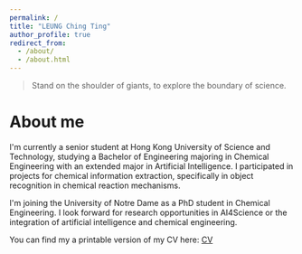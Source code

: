 ```yaml
---
permalink: /
title: "LEUNG Ching Ting"
author_profile: true
redirect_from: 
  - /about/
  - /about.html
---
```


> Stand on the shoulder of giants, to explore the boundary of science.

About me
======
I'm currently a senior student at Hong Kong University of Science and Technology, studying a Bachelor of Engineering majoring in Chemical Engineering with an extended major in Artificial Intelligence. I participated in projects for chemical information extraction, specifically in object recognition in chemical reaction mechanisms.

I'm joining the University of Notre Dame as a PhD student in Chemical Engineering. I look forward for research opportunities in AI4Science or the integration of artificial intelligence and chemical engineering.

You can find my a printable version of my CV here: [CV](../files/CTL_CV.pdf)


